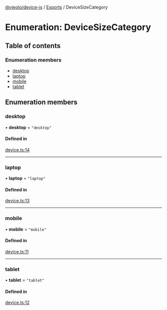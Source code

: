[@vieolo/device-js](../README.md) / [Exports](../modules.md) / DeviceSizeCategory

# Enumeration: DeviceSizeCategory

## Table of contents

### Enumeration members

- [desktop](DeviceSizeCategory.md#desktop)
- [laptop](DeviceSizeCategory.md#laptop)
- [mobile](DeviceSizeCategory.md#mobile)
- [tablet](DeviceSizeCategory.md#tablet)

## Enumeration members

### desktop

• **desktop** = `"desktop"`

#### Defined in

[device.ts:14](https://github.com/Vieolo/device-js/blob/ffdd98c/src/device.ts#L14)

___

### laptop

• **laptop** = `"laptop"`

#### Defined in

[device.ts:13](https://github.com/Vieolo/device-js/blob/ffdd98c/src/device.ts#L13)

___

### mobile

• **mobile** = `"mobile"`

#### Defined in

[device.ts:11](https://github.com/Vieolo/device-js/blob/ffdd98c/src/device.ts#L11)

___

### tablet

• **tablet** = `"tablet"`

#### Defined in

[device.ts:12](https://github.com/Vieolo/device-js/blob/ffdd98c/src/device.ts#L12)
